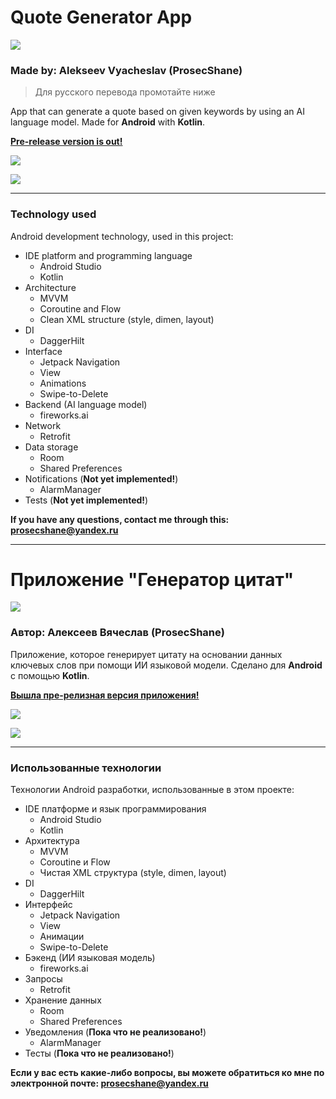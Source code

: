 # Quote Generator App

![](https://i.ibb.co/H2wpV3G/icon.png)

### Made by: Alekseev Vyacheslav (ProsecShane)
> Для русского перевода промотайте ниже

App that can generate a quote based on given keywords by using an AI language model.
Made for **Android** with **Kotlin**.

[**Pre-release version is out!**](https://github.com/ProsecShane/android_quote-generator-app/releases/tag/v1.0.0-beta)

![](https://i.ibb.co/9WzdNrc/concat1.png)

![](https://i.ibb.co/GWPjQL9/concat2.png)

----

### Technology used

Android development technology, used in this project:
* IDE platform and programming language
    * Android Studio
    * Kotlin
* Architecture
    * MVVM
    * Coroutine and Flow
    * Clean XML structure (style, dimen, layout)
* DI
    * DaggerHilt
* Interface
    * Jetpack Navigation
    * View
    * Animations
    * Swipe-to-Delete
* Backend (AI language model)
    * fireworks.ai
* Network
    * Retrofit
* Data storage
    * Room
    * Shared Preferences
* Notifications (**Not yet implemented!**)
    * AlarmManager
* Tests (**Not yet implemented!**)

**If you have any questions, contact me through this: prosecshane@yandex.ru**

----

# Приложение "Генератор цитат"

![](https://i.ibb.co/H2wpV3G/icon.png)

### Автор: Алексеев Вячеслав (ProsecShane)

Приложение, которое генерирует цитату на основании данных ключевых слов при помощи ИИ языковой модели.
Сделано для **Android** с помощью **Kotlin**.

[**Вышла пре-релизная версия приложения!**](https://github.com/ProsecShane/android_quote-generator-app/releases/tag/v1.0.0-beta)

![](https://i.ibb.co/9WzdNrc/concat1.png)

![](https://i.ibb.co/GWPjQL9/concat2.png)

----

### Использованные технологии

Технологии Android разработки, использованные в этом проекте:
* IDE платформе и язык программирования
    * Android Studio
    * Kotlin
* Архитектура
    * MVVM
    * Coroutine и Flow
    * Чистая XML структура (style, dimen, layout)
* DI
    * DaggerHilt
* Интерфейс
    * Jetpack Navigation
    * View
    * Анимации
    * Swipe-to-Delete
* Бэкенд (ИИ языковая модель)
    * fireworks.ai
* Запросы
    * Retrofit
* Хранение данных
    * Room
    * Shared Preferences
* Уведомления (**Пока что не реализовано!**)
    * AlarmManager
* Тесты (**Пока что не реализовано!**)

**Если у вас есть какие-либо вопросы, вы можете обратиться ко мне по электронной почте: prosecshane@yandex.ru**
